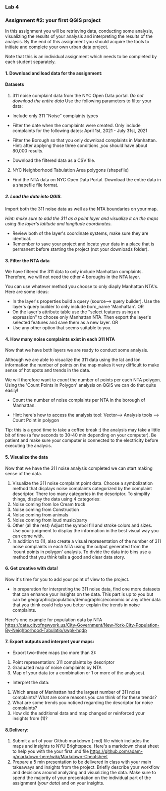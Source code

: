 ### Lab 4

### Assignment #2: your first QGIS project

In this assignment you will be retrieving data, conducting some analysis, visualizing the results of your analysis and interpreting the results of the analysis. By the end of this assignment you should acquire the tools to initiate and complete your own urban data project.

Note that this is an individual assignment which needs to be completed by each student separately.

#### 1. Download and load data for the assignment:
#### Datasets

  1. 311 noise complaint data from the NYC Open Data portal. *Do not download the entire data* Use the following parameters to filter your data:
  - Include only 311 "Noise" complaints types
  - Filter the date when the complaints were created. Only include complaints for the following dates:
    April 1st, 2021 - July 31st, 2021
  - Filter the Borough so that you only download complaints in Manhattan.
  Hint: after applying those three conditions ,you should have about 80,000 results.

  - Download the filtered data as a CSV file.

  2. NYC Neighborhood Tabulation Area polygons (shapefile)
  - Find the NTA data on NYC Open Data Portal. Download the entire data in a shapefile file format.

##### 2. Load the data into QGIS.

Import both the 311 noise data as well as the NTA boundaries on your map.

*Hint: make sure to add the 311 as a point layer and visualize it on the maps using the layer's latitude and longitude coordinates.*

- Review both of the layer's coordinate systems, make sure they are identical.  
- Remember to save your project and locate your data in a place that is permanent before starting the project (not your downloads folder).


#### 3. Filter the NTA data

We have filtered the 311 data to only include Manhattan complaints. Therefore, we will not need the other 4 boroughs in the NTA layer.

You can use whatever method you choose to only diaply Manhattan NTA's. Here are some ideas:
- In the layer's properties build a query (source--> query builder). Use the layer's query builder to only include boro_name 'Manhattan'.
OR
- On the layer's attribute table use the "select features using an expression" to choose only Manhattan NTA. Then export the layer's selected features and save them as a new layer.
OR
- Use any other option that seems suitable to you.

#### 4. How many noise complaints exist in each 311 NTA

Now that we have both layers we are ready to conduct some analysis.

Although we are able to visualize the 311 data using the lat and lon information the number of points on the map makes it very difficult to make sense of hot spots and trends in the data.

We will therefore want to *count* the number of points per each NTA polygon. Using the 'Count Points in Polygon' analysis on QGIS we can do that quite easily!

- Count the number of noise complaints per NTA in the borough of Manhattan.

* Hint: here's how to access the analysis tool: Vector--> Analysis tools --> Count Point in polygon  


Tip: this is a good time to take a coffee break :) the analysis may take a little bit of time (a few seconds to 30-40 min depending on your computer). Be patient and make sure your computer is connected to the electricity before executing the analysis.


#### 5. Visualize the data

Now that we have the 311 noise analysis completed we can start making sense of the data.

1. Visualize the 311 noise complaint point  data. Choose a symbolization method that displays noise complaints categorized by the complaint descriptor. There too many categories in the descriptor. To simplify things, display the data using 4 categories:
  1. Noise coming from Ice Cream truck
  2. Noise coming from Construction
  3. Noise coming from animals
  4. Noise coming from loud music/party
  5. Other (all the rest)
Adjust the symbol fill and stroke colors and sizes. Use your judgment to display the information in the best visual way you can come with.   
2. In addition to (1), also create a visual representation of the number of 311 noise complaints in each NTA using the output generated from the 'count points in polygon' analysis. To divide the data into bins use a method that you think tells a good and clear data story.  

#### 6. Get creative with data!

Now it's time for you to add your point of view to the project.

- In preparation for interpreting the 311 noise data, find one more datasets that can enhance your insights on the data. This part is up to you but can be geographic/population/demographic/economic or any other data that you think could help you better explain the trends in noise complaints.


Here's one example for population data by NTA https://data.cityofnewyork.us/City-Government/New-York-City-Population-By-Neighborhood-Tabulatio/swpk-hqdp


#### 7. Export outputs and interpret your maps:

- Export two-three maps (no more than 3):
1. Point representation: 311 complaints by descriptor
2. Graduated map of noise complaints by NTA
3. Map of your data (or a combination or 1 or more of the analyses).

- Interpret the data:
1. Which areas of Manhattan had the largest number of 311 noise complaints? What are some reasons you can think of for these trends?
2. What are some trends you noticed regarding the descriptor for noise complaints?
3. How did the additional data and map changed or reinforced your insights from (1)?


#### 8.Delivery:

1. Submit a url of your Github markdown (.md) file which includes the maps and insights to NYU Brightspace. Here's a markdown cheat sheet to help you with the your first .md file https://github.com/adam-p/markdown-here/wiki/Markdown-Cheatsheet
2. Prepare a 5 min presentation to be delivered in class with your main takeaways and insights from the project. Briefly describe your workflow and decisions around analyzing and visualizing the data. Make sure to spend the majority of your presentation on the individual part of the assignment (*your data*) and on your insights.
